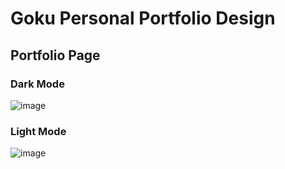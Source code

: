 ﻿# Goku Personal Portfolio Design

 ## Portfolio Page

### Dark Mode

![image](https://github.com/gokarna123-goku/personal_portfolio/assets/70308228/17f08c35-baa4-4477-ba0e-2761327fe783)


### Light Mode

![image](https://github.com/gokarna123-goku/personal_portfolio/assets/70308228/715556b3-25a6-4df8-b2fb-ae81e1bf9198)

